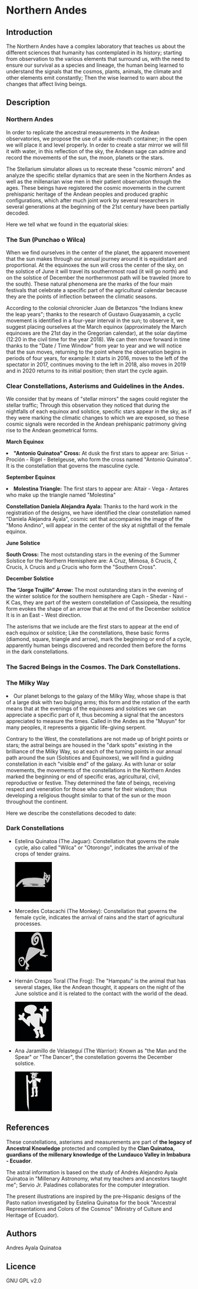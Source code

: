 # Northern Andes

## Introduction

The Northern Andes have a complex laboratory that teaches us about the different sciences that humanity has contemplated in its history; starting from observation to the various elements that surround us, with the need to ensure our survival as a species and lineage, the human being learned to understand the signals that the cosmos, plants, animals, the climate and other elements emit constantly; Then the wise learned to warn about the changes that affect living beings.

## Description

### Northern Andes

In order to replicate the ancestral measurements in the Andean observatories, we propose the use of a wide-mouth container; in the open we will place it and level properly. In order to create a star mirror we will fill it with water, in this reflection of the sky, the Andean sage can admire and record the movements of the sun, the moon, planets or the stars.

The Stellarium simulator allows us to recreate these "cosmic mirrors" and analyze the specific stellar dynamics that are seen in the Northern Andes as well as the millenarian wise men in their patient observation through the ages. These beings have registered the cosmic movements in the current prehispanic heritage of the Andean peoples and produced graphic configurations, which after much joint work by several researchers in several generations at the beginning of the 21st century have been partially decoded.

Here we tell what we found in the equatorial skies:

### The Sun (Punchao o Wilca)

When we find ourselves in the center of the planet, the apparent movement that the sun makes through our annual journey around it is equidistant and proportional. At the equinoxes the sun will cross the center of the sky, on the solstice of June it will travel its southernmost road (it will go north) and on the solstice of December the northernmost path will be traveled (more to the south). These natural phenomena are the marks of the four main festivals that celebrate a specific part of the agricultural calendar because they are the points of inflection between the climatic seasons.

According to the colonial chronicler Juan de Betanzos "the Indians knew the leap years"; thanks to the research of Gustavo Guayasamín, a cyclic movement is identified in a four-year interval in the sun; to observe it, we suggest placing ourselves at the March equinox (approximately the March equinoxes are the 21st day in the Gregorian calendar), at the solar daytime (12:20 in the civil time for the year 2018). We can then move forward in time thanks to the "Date / Time Window" from year to year and we will notice that the sun moves, returning to the point where the observation begins in periods of four years, for example: It starts in 2016, moves to the left of the spectator in 2017, continues moving to the left in 2018, also moves in 2019 and in 2020 returns to its initial position; then start the cycle again.

### Clear Constellations, Asterisms and Guidelines in the Andes.

We consider that by means of "stellar mirrors" the sages could register the stellar traffic; Through this observation they noticed that during the nightfalls of each equinox and solstice, specific stars appear in the sky, as if they were marking the climatic changes to which we are exposed, so these cosmic signals were recorded in the Andean prehispanic patrimony giving rise to the Andean geometrical forms.

__March Equinox__

<li><b>"Antonio Quinatoa" Cross:</b> At dusk the first stars to appear are: Sirius - Proción - Rigel - Betelgeuse, who form the cross named "Antonio Quinatoa". It is the constellation that governs the masculine cycle.</li>

__September Equinox__

<li><b>Molestina Triangle:</b> The first stars to appear are: Altair - Vega - Antares who make up the triangle named "Molestina"</li>

__Constellation Daniela Alejandra Ayala:__ Thanks to the hard work in the registration of the designs, we have identified the clear constellation named "Daniela Alejandra Ayala", cosmic set that accompanies the image of the "Mono Andino", will appear in the center of the sky at nightfall of the female equinox.

__June Solstice__

__South Cross:__ The most outstanding stars in the evening of the Summer Solstice for the Northern Hemisphere are: A Cruz, Mimosa, δ Crucis, ζ Crucis, λ Crucis and μ Crucis who form the "Southern Cross".

__December Solstice__

__The “Jorge Trujillo” Arrow:__ The most outstanding stars in the evening of the winter solstice for the southern hemisphere are Caph - Shedar - Navi - K Cas, they are part of the western constellation of Cassiopeia, the resulting form evokes the shape of an arrow that at the end of the December solstice It is in an East - West direction.

The asterisms that we include are the first stars to appear at the end of each equinox or solstice; Like the constellations, these basic forms (diamond, square, triangle and arrow), mark the beginning or end of a cycle, apparently human beings discovered and recorded them before the forms in the dark constellations.

### The Sacred Beings in the Cosmos. The Dark Constellations.

### The Milky Way

<li>Our planet belongs to the galaxy of the Milky Way, whose shape is that of a large disk with two bulging arms; this form and the rotation of the earth means that at the evenings of the equinoxes and solstices we can appreciate a specific part of it, thus becoming a signal that the ancestors appreciated to measure the times. Called in the Andes as the "Muyun" for many peoples, it represents a gigantic life-giving serpent.</li>

Contrary to the West, the constellations are not made up of bright points or stars; the astral beings are housed in the "dark spots" existing in the brilliance of the Milky Way, so at each of the turning points in our annual path around the sun (Solstices and Equinoxes), we will find a guiding constellation in each "visible end" of the galaxy. As with lunar or solar movements, the movements of the constellations in the Northern Andes marked the beginning or end of specific eras, agricultural, civil, reproductive or festive. They determined the fate of beings, receiving respect and veneration for those who came for their wisdom; thus developing a religious thought similar to that of the sun or the moon throughout the continent.

Here we describe the constellations decoded to date:

### Dark Constellations

<ul><li><p>Estelina Quinatoa (The Jaguar): Constellation that governs the male cycle, also called "Wilca" or "Otorongo", indicates the arrival of the crops of tender grains.<p></p><img height="107" src="jaguar.webp" width="100"/></p></li><li><p>Mercedes Cotacachi (The Monkey): Constellation that governs the female cycle, indicates the arrival of rains and the start of agricultural processes.</p><p><img height="107" src="mono.webp" width="100"/></p></li><li><p>Hernán Crespo Toral (The Frog): The "Hampatu" is the animal that has several stages, like the Andean thought, it appears on the night of the June solstice and it is related to the contact with the world of the dead.</p><p><img height="107" src="sapo.webp" width="100"/></p></li><li><p>Ana Jaramillo de Velasteguí (The Warrior): Known as "the Man and the Spear" or "The Dancer", the constellation governs the December solstice.</p><p><img height="107" src="guerrero.webp" width="100"/></p></li></ul>

## References

These constellations, asterisms and measurements are part of __the legacy of Ancestral Knowledge__ protected and compiled by the __Clan Quinatoa, guardians of the millenary knowledge of the Lundauco Valley in Imbabura - Ecuador__.

The astral information is based on the study of Andrés Alejandro Ayala Quinatoa in "Millenary Astronomy, what my teachers and ancestors taught me"; Servio Jr. Paladines collaborates for the computer integration.

The present illustrations are inspired by the pre-Hispanic designs of the Pasto nation investigated by Estelina Quinatoa for the book "Ancestral Representations and Colors of the Cosmos" (Ministry of Culture and Heritage of Ecuador).

## Authors

Andres Ayala Quinatoa

## Licence

GNU GPL v2.0
